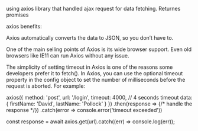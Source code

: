 using axios library that handled ajax request for data fetching.
Returnes promises

axios benefits:

Axios automatically converts the data to JSON, so you don’t have to.

One of the main selling points of Axios is its wide browser support. Even old browsers like IE11 can run Axios without any issue.

The simplicity of setting timeout in Axios is one of the reasons some developers prefer it to fetch(). In Axios, you can use the optional timeout property in the config object to set the number of milliseconds before the request is aborted. For example:

axios({
  method: 'post',
  url: '/login',
  timeout: 4000,    // 4 seconds timeout
  data: {
    firstName: 'David',
    lastName: 'Pollock'
  }
})
.then(response => {/* handle the response */})
.catch(error => console.error('timeout exceeded'))

const response = await axios.get(url).catch((err) => console.log(err));






